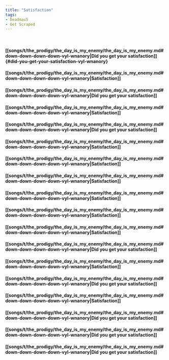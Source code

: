 ```yaml
---
title: "Satisfaction"
tags:
- Deadmau5
- Get Scraped
---
```

&nbsp;
#### [[songs/t/the_prodigy/the_day_is_my_enemy/the_day_is_my_enemy.md#down-down-down-down-vyl-wnanory|Did you get your satisfaction]] {#did-you-get-your-satisfaction-vyl-wnanory}
#### [[songs/t/the_prodigy/the_day_is_my_enemy/the_day_is_my_enemy.md#down-down-down-down-vyl-wnanory|Satisfaction]]
#### [[songs/t/the_prodigy/the_day_is_my_enemy/the_day_is_my_enemy.md#down-down-down-down-vyl-wnanory|Did you get your satisfaction]]
#### [[songs/t/the_prodigy/the_day_is_my_enemy/the_day_is_my_enemy.md#down-down-down-down-vyl-wnanory|Satisfaction]]
#### [[songs/t/the_prodigy/the_day_is_my_enemy/the_day_is_my_enemy.md#down-down-down-down-vyl-wnanory|Did you get your satisfaction]]
#### [[songs/t/the_prodigy/the_day_is_my_enemy/the_day_is_my_enemy.md#down-down-down-down-vyl-wnanory|Satisfaction]]
#### [[songs/t/the_prodigy/the_day_is_my_enemy/the_day_is_my_enemy.md#down-down-down-down-vyl-wnanory|Satisfaction]]
#### [[songs/t/the_prodigy/the_day_is_my_enemy/the_day_is_my_enemy.md#down-down-down-down-vyl-wnanory|Satisfaction]]
#### [[songs/t/the_prodigy/the_day_is_my_enemy/the_day_is_my_enemy.md#down-down-down-down-vyl-wnanory|Satisfaction]]
#### [[songs/t/the_prodigy/the_day_is_my_enemy/the_day_is_my_enemy.md#down-down-down-down-vyl-wnanory|Satisfaction]]
#### [[songs/t/the_prodigy/the_day_is_my_enemy/the_day_is_my_enemy.md#down-down-down-down-vyl-wnanory|Satisfaction]]
#### [[songs/t/the_prodigy/the_day_is_my_enemy/the_day_is_my_enemy.md#down-down-down-down-vyl-wnanory|Did you get your satisfaction]]
#### [[songs/t/the_prodigy/the_day_is_my_enemy/the_day_is_my_enemy.md#down-down-down-down-vyl-wnanory|Satisfaction]]
#### [[songs/t/the_prodigy/the_day_is_my_enemy/the_day_is_my_enemy.md#down-down-down-down-vyl-wnanory|Did you get your satisfaction]]
#### [[songs/t/the_prodigy/the_day_is_my_enemy/the_day_is_my_enemy.md#down-down-down-down-vyl-wnanory|Satisfaction]]
#### [[songs/t/the_prodigy/the_day_is_my_enemy/the_day_is_my_enemy.md#down-down-down-down-vyl-wnanory|Did you get your satisfaction]]
#### [[songs/t/the_prodigy/the_day_is_my_enemy/the_day_is_my_enemy.md#down-down-down-down-vyl-wnanory|Did you get your satisfaction]]
#### [[songs/t/the_prodigy/the_day_is_my_enemy/the_day_is_my_enemy.md#down-down-down-down-vyl-wnanory|Did you get your satisfaction]]
